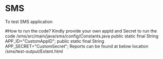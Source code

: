 # SMS
To test SMS application

#How to run the code?
Kindly provide your own appId and Secret to run the code
/sms/src/main/java/sms/config/Constants.java
      public static final String APP_ID="CustomAppID";
	    public static final String APP_SECRET="CustomSecret";
Reports can be found at below location
/sms/test-output/Extent.html
